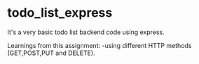 # todo_list_express
It's a very basic todo list backend code using express.

Learnings from this assignment:
-using different HTTP methods (GET,POST,PUT and DELETE).

